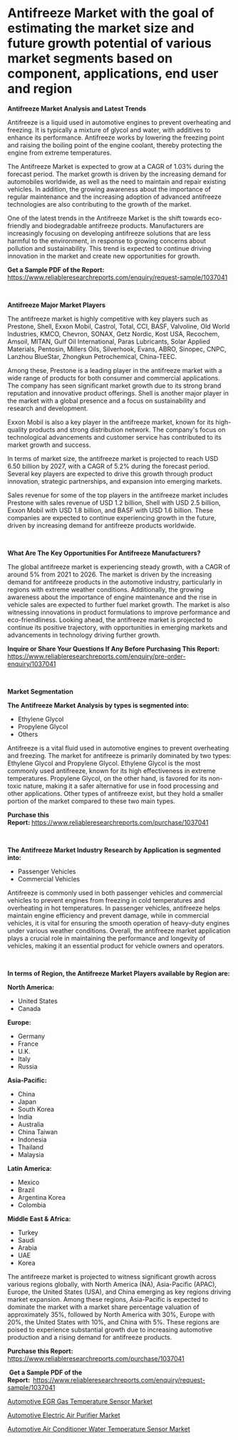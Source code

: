 <p><h1>Antifreeze Market with the goal of estimating the market size and future growth potential of various market segments based on component, applications, end user and region</h1></p><p><strong>Antifreeze Market Analysis and Latest Trends</strong></p>
<p><p>Antifreeze is a liquid used in automotive engines to prevent overheating and freezing. It is typically a mixture of glycol and water, with additives to enhance its performance. Antifreeze works by lowering the freezing point and raising the boiling point of the engine coolant, thereby protecting the engine from extreme temperatures.</p><p>The Antifreeze Market is expected to grow at a CAGR of 1.03% during the forecast period. The market growth is driven by the increasing demand for automobiles worldwide, as well as the need to maintain and repair existing vehicles. In addition, the growing awareness about the importance of regular maintenance and the increasing adoption of advanced antifreeze technologies are also contributing to the growth of the market.</p><p>One of the latest trends in the Antifreeze Market is the shift towards eco-friendly and biodegradable antifreeze products. Manufacturers are increasingly focusing on developing antifreeze solutions that are less harmful to the environment, in response to growing concerns about pollution and sustainability. This trend is expected to continue driving innovation in the market and create new opportunities for growth.</p></p>
<p><strong>Get a Sample PDF of the Report:&nbsp;</strong> <a href="https://www.reliableresearchreports.com/enquiry/request-sample/1037041">https://www.reliableresearchreports.com/enquiry/request-sample/1037041</a></p>
<p>&nbsp;</p>
<p><strong>Antifreeze Major Market Players</strong></p>
<p><p>The antifreeze market is highly competitive with key players such as Prestone, Shell, Exxon Mobil, Castrol, Total, CCI, BASF, Valvoline, Old World Industries, KMCO, Chevron, SONAX, Getz Nordic, Kost USA, Recochem, Amsoil, MITAN, Gulf Oil International, Paras Lubricants, Solar Applied Materials, Pentosin, Millers Oils, Silverhook, Evans, ABRO, Sinopec, CNPC, Lanzhou BlueStar, Zhongkun Petrochemical, China-TEEC.</p><p>Among these, Prestone is a leading player in the antifreeze market with a wide range of products for both consumer and commercial applications. The company has seen significant market growth due to its strong brand reputation and innovative product offerings. Shell is another major player in the market with a global presence and a focus on sustainability and research and development.</p><p>Exxon Mobil is also a key player in the antifreeze market, known for its high-quality products and strong distribution network. The company's focus on technological advancements and customer service has contributed to its market growth and success.</p><p>In terms of market size, the antifreeze market is projected to reach USD 6.50 billion by 2027, with a CAGR of 5.2% during the forecast period. Several key players are expected to drive this growth through product innovation, strategic partnerships, and expansion into emerging markets.</p><p>Sales revenue for some of the top players in the antifreeze market includes Prestone with sales revenue of USD 1.2 billion, Shell with USD 2.5 billion, Exxon Mobil with USD 1.8 billion, and BASF with USD 1.6 billion. These companies are expected to continue experiencing growth in the future, driven by increasing demand for antifreeze products worldwide.</p></p>
<p>&nbsp;</p>
<p><strong>What Are The Key Opportunities For Antifreeze Manufacturers?</strong></p>
<p><p>The global antifreeze market is experiencing steady growth, with a CAGR of around 5% from 2021 to 2026. The market is driven by the increasing demand for antifreeze products in the automotive industry, particularly in regions with extreme weather conditions. Additionally, the growing awareness about the importance of engine maintenance and the rise in vehicle sales are expected to further fuel market growth. The market is also witnessing innovations in product formulations to improve performance and eco-friendliness. Looking ahead, the antifreeze market is projected to continue its positive trajectory, with opportunities in emerging markets and advancements in technology driving further growth.</p></p>
<p><strong>Inquire or Share Your Questions If Any Before Purchasing This Report:</strong> <a href="https://www.reliableresearchreports.com/enquiry/pre-order-enquiry/1037041">https://www.reliableresearchreports.com/enquiry/pre-order-enquiry/1037041</a></p>
<p>&nbsp;</p>
<p><strong>Market Segmentation</strong></p>
<p><strong>The Antifreeze Market Analysis by types is segmented into:</strong></p>
<p><ul><li>Ethylene Glycol</li><li>Propylene Glycol</li><li>Others</li></ul></p>
<p><p>Antifreeze is a vital fluid used in automotive engines to prevent overheating and freezing. The market for antifreeze is primarily dominated by two types: Ethylene Glycol and Propylene Glycol. Ethylene Glycol is the most commonly used antifreeze, known for its high effectiveness in extreme temperatures. Propylene Glycol, on the other hand, is favored for its non-toxic nature, making it a safer alternative for use in food processing and other applications. Other types of antifreeze exist, but they hold a smaller portion of the market compared to these two main types.</p></p>
<p><strong>Purchase this Report:&nbsp;</strong><a href="https://www.reliableresearchreports.com/purchase/1037041">https://www.reliableresearchreports.com/purchase/1037041</a></p>
<p>&nbsp;</p>
<p><strong>The Antifreeze Market Industry Research by Application is segmented into:</strong></p>
<p><ul><li>Passenger Vehicles</li><li>Commercial Vehicles</li></ul></p>
<p><p>Antifreeze is commonly used in both passenger vehicles and commercial vehicles to prevent engines from freezing in cold temperatures and overheating in hot temperatures. In passenger vehicles, antifreeze helps maintain engine efficiency and prevent damage, while in commercial vehicles, it is vital for ensuring the smooth operation of heavy-duty engines under various weather conditions. Overall, the antifreeze market application plays a crucial role in maintaining the performance and longevity of vehicles, making it an essential product for vehicle owners and operators.</p></p>
<p>&nbsp;</p>
<p><strong>In terms of Region, the Antifreeze Market Players available by Region are:</strong></p>
<p>
    <p> <strong> North America: </strong>
        <ul>
            <li>United States</li>
            <li>Canada</li>
        </ul>
        </p> 
    <p> <strong> Europe: </strong>
        <ul>
            <li>Germany</li>
            <li>France</li>
            <li>U.K.</li>
            <li>Italy</li>
            <li>Russia</li>
        </ul>
        </p> 
    <p> <strong> Asia-Pacific: </strong>
        <ul>
            <li>China</li>
            <li>Japan</li>
            <li>South Korea</li>
            <li>India</li>
            <li>Australia</li>
            <li>China Taiwan</li>
            <li>Indonesia</li>
            <li>Thailand</li>
            <li>Malaysia</li>
        </ul>
        </p> 
    <p> <strong> Latin America: </strong>
        <ul>
            <li>Mexico</li>
            <li>Brazil</li>
            <li>Argentina Korea</li>
            <li>Colombia</li>
        </ul>
        </p> 
    <p> <strong> Middle East & Africa: </strong>
        <ul>
            <li>Turkey</li>
            <li>Saudi</li>
            <li>Arabia</li>
            <li>UAE</li>
            <li>Korea</li>
        </ul>
    </p>
    </p>
<p><p>The antifreeze market is projected to witness significant growth across various regions globally, with North America (NA), Asia-Pacific (APAC), Europe, the United States (USA), and China emerging as key regions driving market expansion. Among these regions, Asia-Pacific is expected to dominate the market with a market share percentage valuation of approximately 35%, followed by North America with 30%, Europe with 20%, the United States with 10%, and China with 5%. These regions are poised to experience substantial growth due to increasing automotive production and a rising demand for antifreeze products.</p></p>
<p><strong>Purchase this Report: </strong><a href="https://www.reliableresearchreports.com/purchase/1037041">https://www.reliableresearchreports.com/purchase/1037041</a></p>
<p>&nbsp;<strong>Get a Sample PDF of the Report:&nbsp;&nbsp;</strong><a href="https://www.reliableresearchreports.com/enquiry/request-sample/1037041">https://www.reliableresearchreports.com/enquiry/request-sample/1037041</a></p>
<p><strong></strong></p>
<p><p><a href="https://view.publitas.com/reportprime-1/automotive-egr-gas-temperature-sensor-market-size-furnishes-valuable-information-encompassing-market-share-market-trends-and-projections-spanning-from-2023-to-2030/">Automotive EGR Gas Temperature Sensor Market</a></p><p><a href="https://view.publitas.com/reportprime-1/insights-into-automotive-electric-air-purifier-market-size-analysing-market-share-trends-and-growth-from-2023-to-2030/">Automotive Electric Air Purifier Market</a></p><p><a href="https://view.publitas.com/reportprime-1/automotive-air-conditioner-water-temperature-sensor-market-size-share-trends-analysis-report-by-material-by-type-by-end-user-by-region-and-segment-forecasts-2023-2030/">Automotive Air Conditioner Water Temperature Sensor Market</a></p></p>